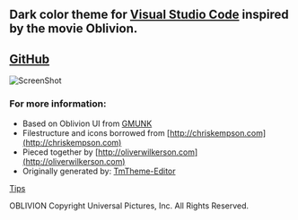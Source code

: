 ## Dark color theme for [Visual Studio Code](http://code.visualstudio.com/) inspired by the movie Oblivion.

## [GitHub](https://github.com/timdang/tech49_theme)

![ScreenShot](https://raw.githubusercontent.com/timdang/tech49_theme/master/theme.png)

### For more information:
* Based on Oblivion UI from [GMUNK](http://work.gmunk.com/OBLIVION-GFX)
* Filestructure and icons borrowed from [http://chriskempson.com](http://chriskempson.com)
* Pieced together by [http://oliverwilkerson.com](http://oliverwilkerson.com)
* Originally generated by: [TmTheme-Editor](http://tmtheme-editor.herokuapp.com)

[Tips](https://patreon.com/user?u=5159161)

OBLIVION Copyright Universal Pictures, Inc. All Rights Reserved.
